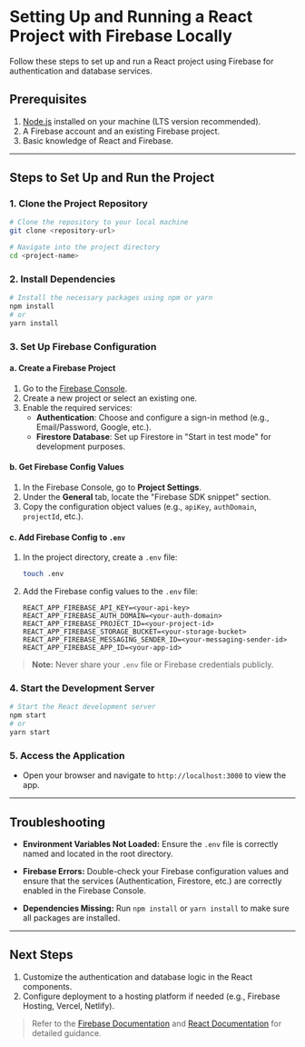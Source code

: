 # Setting Up and Running a React Project with Firebase Locally

Follow these steps to set up and run a React project using Firebase for authentication and database services.

## Prerequisites

1. [Node.js](https://nodejs.org/) installed on your machine (LTS version recommended).
2. A Firebase account and an existing Firebase project.
3. Basic knowledge of React and Firebase.

---

## Steps to Set Up and Run the Project

### 1. Clone the Project Repository

```bash
# Clone the repository to your local machine
git clone <repository-url>

# Navigate into the project directory
cd <project-name>
```

### 2. Install Dependencies

```bash
# Install the necessary packages using npm or yarn
npm install
# or
yarn install
```

### 3. Set Up Firebase Configuration

#### a. Create a Firebase Project

1. Go to the [Firebase Console](https://console.firebase.google.com/).
2. Create a new project or select an existing one.
3. Enable the required services:
   - **Authentication**: Choose and configure a sign-in method (e.g., Email/Password, Google, etc.).
   - **Firestore Database**: Set up Firestore in "Start in test mode" for development purposes.

#### b. Get Firebase Config Values

1. In the Firebase Console, go to **Project Settings**.
2. Under the **General** tab, locate the "Firebase SDK snippet" section.
3. Copy the configuration object values (e.g., `apiKey`, `authDomain`, `projectId`, etc.).

#### c. Add Firebase Config to `.env`

1. In the project directory, create a `.env` file:
   ```bash
   touch .env
   ```
2. Add the Firebase config values to the `.env` file:
   ```env
   REACT_APP_FIREBASE_API_KEY=<your-api-key>
   REACT_APP_FIREBASE_AUTH_DOMAIN=<your-auth-domain>
   REACT_APP_FIREBASE_PROJECT_ID=<your-project-id>
   REACT_APP_FIREBASE_STORAGE_BUCKET=<your-storage-bucket>
   REACT_APP_FIREBASE_MESSAGING_SENDER_ID=<your-messaging-sender-id>
   REACT_APP_FIREBASE_APP_ID=<your-app-id>
   ```

> **Note:** Never share your `.env` file or Firebase credentials publicly.

### 4. Start the Development Server

```bash
# Start the React development server
npm start
# or
yarn start
```

### 5. Access the Application

- Open your browser and navigate to `http://localhost:3000` to view the app.

---

## Troubleshooting

- **Environment Variables Not Loaded:**
  Ensure the `.env` file is correctly named and located in the root directory.

- **Firebase Errors:**
  Double-check your Firebase configuration values and ensure that the services (Authentication, Firestore, etc.) are correctly enabled in the Firebase Console.

- **Dependencies Missing:**
  Run `npm install` or `yarn install` to make sure all packages are installed.

---

## Next Steps

1. Customize the authentication and database logic in the React components.
2. Configure deployment to a hosting platform if needed (e.g., Firebase Hosting, Vercel, Netlify).

> Refer to the [Firebase Documentation](https://firebase.google.com/docs) and [React Documentation](https://reactjs.org/docs/) for detailed guidance.
